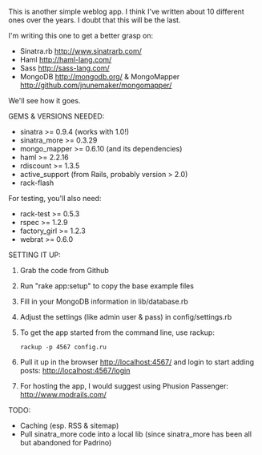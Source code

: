 This is another simple weblog app. I think I've written about 10 different ones over the years. I doubt that this will be the last.

I'm writing this one to get a better grasp on:

* Sinatra.rb <http://www.sinatrarb.com/>
* Haml <http://haml-lang.com/>
* Sass <http://sass-lang.com/>
* MongoDB <http://mongodb.org/> & MongoMapper <http://github.com/jnunemaker/mongomapper/>

We'll see how it goes.

GEMS & VERSIONS NEEDED:

* sinatra >= 0.9.4 (works with 1.0!)
* sinatra_more >= 0.3.29
* mongo_mapper >= 0.6.10 (and its dependencies)
* haml >= 2.2.16
* rdiscount >= 1.3.5
* active_support (from Rails, probably version > 2.0)
* rack-flash

For testing, you'll also need:

* rack-test >= 0.5.3
* rspec >= 1.2.9
* factory_girl >= 1.2.3
* webrat >= 0.6.0

SETTING IT UP:

1. Grab the code from Github
2. Run "rake app:setup" to copy the base example files
3. Fill in your MongoDB information in lib/database.rb
4. Adjust the settings (like admin user & pass) in config/settings.rb
5. To get the app started from the command line, use rackup:

    `rackup -p 4567 config.ru`

6. Pull it up in the browser <http://localhost:4567/> and login to start adding posts: <http://localhost:4567/login>
7. For hosting the app, I would suggest using Phusion Passenger: <http://www.modrails.com/>

TODO:

* Caching (esp. RSS & sitemap)
* Pull sinatra_more code into a local lib (since sinatra_more has been all but abandoned for Padrino)
